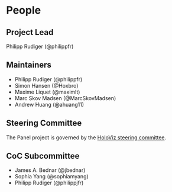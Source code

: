 # People

## Project Lead

Philipp Rudiger (@philippfr)

## Maintainers

- Philipp Rudiger (@philippfr)
- Simon Hansen (@Hoxbro)
- Maxime Liquet (@maximlt)
- Marc Skov Madsen (@MarcSkovMadsen)
- Andrew Huang (@ahuang11)

## Steering Committee

The Panel project is governed by the [HoloViz steering committee](https://github.com/holoviz/holoviz/blob/main/doc/governance/org-docs/STEERING-COMMITTEE.md).

## CoC Subcommittee

- James A. Bednar (@jbednar)
- Sophia Yang (@sophiamyang)
- Philipp Rudiger (@philippjfr)
